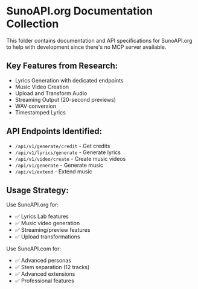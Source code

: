 # SunoAPI.org Documentation Collection

This folder contains documentation and API specifications for SunoAPI.org to help with development since there's no MCP server available.

## Key Features from Research:
- Lyrics Generation with dedicated endpoints
- Music Video Creation  
- Upload and Transform Audio
- Streaming Output (20-second previews)
- WAV conversion
- Timestamped Lyrics

## API Endpoints Identified:
- `/api/v1/generate/credit` - Get credits
- `/api/v1/lyrics/generate` - Generate lyrics
- `/api/v1/video/create` - Create music videos
- `/api/v1/generate` - Generate music
- `/api/v1/extend` - Extend music

## Usage Strategy:
Use SunoAPI.org for:
- ✅ Lyrics Lab features
- ✅ Music video generation
- ✅ Streaming/preview features
- ✅ Upload transformations

Use SunoAPI.com for:
- ✅ Advanced personas
- ✅ Stem separation (12 tracks)
- ✅ Advanced extensions
- ✅ Professional features
